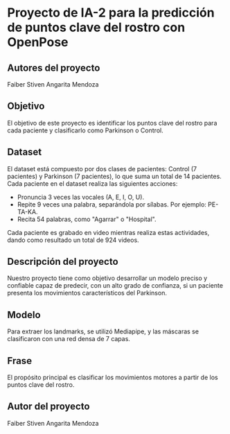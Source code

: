 # Proyecto de IA-2 para la predicción de puntos clave del rostro con OpenPose

## Autores del proyecto
Faiber Stiven Angarita Mendoza

## Objetivo
El objetivo de este proyecto es identificar los puntos clave del rostro para cada paciente y clasificarlo como Parkinson o Control.

## Dataset

El dataset está compuesto por dos clases de pacientes: Control (7 pacientes) y Parkinson (7 pacientes), lo que suma un total de 14 pacientes. Cada paciente en el dataset realiza las siguientes acciones:

- Pronuncia 3 veces las vocales (A, E, I, O, U).
- Repite 9 veces una palabra, separándola por sílabas. Por ejemplo: PE-TA-KA.
- Recita 54 palabras, como "Agarrar" o "Hospital".

Cada paciente es grabado en video mientras realiza estas actividades, dando como resultado un total de 924 videos.

## Descripción del proyecto

Nuestro proyecto tiene como objetivo desarrollar un modelo preciso y confiable capaz de predecir, con un alto grado de confianza, si un paciente presenta los movimientos característicos del Parkinson.

## Modelo
Para extraer los landmarks, se utilizó Mediapipe, y las máscaras se clasificaron con una red densa de 7 capas.

## Frase
El propósito principal es clasificar los movimientos motores a partir de los puntos clave del rostro.

## Autor del proyecto
Faiber Stiven Angarita Mendoza



